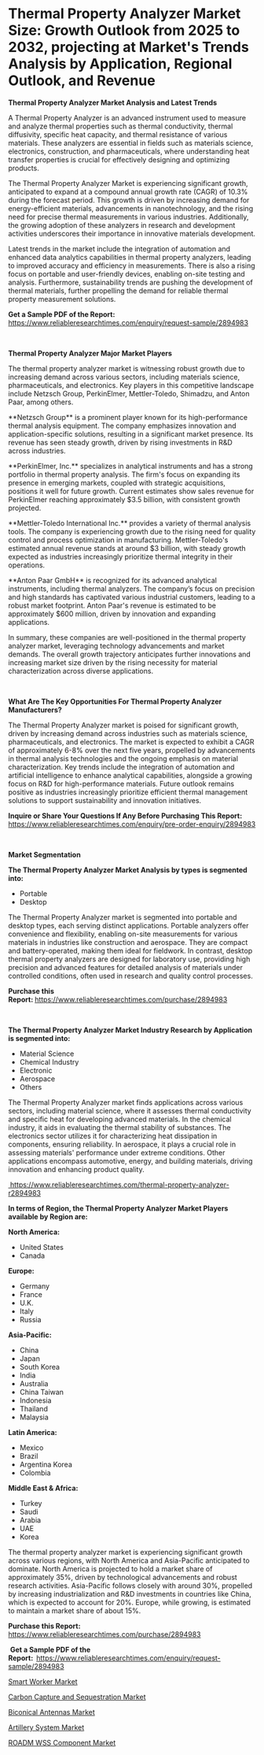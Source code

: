 <p><h1>Thermal Property Analyzer Market Size: Growth Outlook from 2025 to 2032, projecting at Market's Trends Analysis by Application, Regional Outlook, and Revenue</h1></p><p><strong>Thermal Property Analyzer Market Analysis and Latest Trends</strong></p>
<p><p>A Thermal Property Analyzer is an advanced instrument used to measure and analyze thermal properties such as thermal conductivity, thermal diffusivity, specific heat capacity, and thermal resistance of various materials. These analyzers are essential in fields such as materials science, electronics, construction, and pharmaceuticals, where understanding heat transfer properties is crucial for effectively designing and optimizing products.</p><p>The Thermal Property Analyzer Market is experiencing significant growth, anticipated to expand at a compound annual growth rate (CAGR) of 10.3% during the forecast period. This growth is driven by increasing demand for energy-efficient materials, advancements in nanotechnology, and the rising need for precise thermal measurements in various industries. Additionally, the growing adoption of these analyzers in research and development activities underscores their importance in innovative materials development.</p><p>Latest trends in the market include the integration of automation and enhanced data analytics capabilities in thermal property analyzers, leading to improved accuracy and efficiency in measurements. There is also a rising focus on portable and user-friendly devices, enabling on-site testing and analysis. Furthermore, sustainability trends are pushing the development of thermal materials, further propelling the demand for reliable thermal property measurement solutions.</p></p>
<p><strong>Get a Sample PDF of the Report:&nbsp;</strong> <a href="https://www.reliableresearchtimes.com/enquiry/request-sample/2894983?utm_campaign=2748&utm_medium=2&utm_source=Github&utm_content=ia&utm_term=15032025&utm_id=thermal-property-analyzer">https://www.reliableresearchtimes.com/enquiry/request-sample/2894983</a></p>
<p>&nbsp;</p>
<p><strong>Thermal Property Analyzer Major Market Players</strong></p>
<p><p>The thermal property analyzer market is witnessing robust growth due to increasing demand across various sectors, including materials science, pharmaceuticals, and electronics. Key players in this competitive landscape include Netzsch Group, PerkinElmer, Mettler-Toledo, Shimadzu, and Anton Paar, among others.</p><p>**Netzsch Group** is a prominent player known for its high-performance thermal analysis equipment. The company emphasizes innovation and application-specific solutions, resulting in a significant market presence. Its revenue has seen steady growth, driven by rising investments in R&D across industries.</p><p>**PerkinElmer, Inc.** specializes in analytical instruments and has a strong portfolio in thermal property analysis. The firm's focus on expanding its presence in emerging markets, coupled with strategic acquisitions, positions it well for future growth. Current estimates show sales revenue for PerkinElmer reaching approximately $3.5 billion, with consistent growth projected.</p><p>**Mettler-Toledo International Inc.** provides a variety of thermal analysis tools. The company is experiencing growth due to the rising need for quality control and process optimization in manufacturing. Mettler-Toledo's estimated annual revenue stands at around $3 billion, with steady growth expected as industries increasingly prioritize thermal integrity in their operations.</p><p>**Anton Paar GmbH** is recognized for its advanced analytical instruments, including thermal analyzers. The company’s focus on precision and high standards has captivated various industrial customers, leading to a robust market footprint. Anton Paar's revenue is estimated to be approximately $600 million, driven by innovation and expanding applications.</p><p>In summary, these companies are well-positioned in the thermal property analyzer market, leveraging technology advancements and market demands. The overall growth trajectory anticipates further innovations and increasing market size driven by the rising necessity for material characterization across diverse applications.</p></p>
<p>&nbsp;</p>
<p><strong>What Are The Key Opportunities For Thermal Property Analyzer Manufacturers?</strong></p>
<p><p>The Thermal Property Analyzer market is poised for significant growth, driven by increasing demand across industries such as materials science, pharmaceuticals, and electronics. The market is expected to exhibit a CAGR of approximately 6-8% over the next five years, propelled by advancements in thermal analysis technologies and the ongoing emphasis on material characterization. Key trends include the integration of automation and artificial intelligence to enhance analytical capabilities, alongside a growing focus on R&D for high-performance materials. Future outlook remains positive as industries increasingly prioritize efficient thermal management solutions to support sustainability and innovation initiatives.</p></p>
<p><strong>Inquire or Share Your Questions If Any Before Purchasing This Report:</strong> <a href="https://www.reliableresearchtimes.com/enquiry/pre-order-enquiry/2894983?utm_campaign=2748&utm_medium=2&utm_source=Github&utm_content=ia&utm_term=15032025&utm_id=thermal-property-analyzer">https://www.reliableresearchtimes.com/enquiry/pre-order-enquiry/2894983</a></p>
<p>&nbsp;</p>
<p><strong>Market Segmentation</strong></p>
<p><strong>The Thermal Property Analyzer Market Analysis by types is segmented into:</strong></p>
<p><ul><li>Portable</li><li>Desktop</li></ul></p>
<p><p>The Thermal Property Analyzer market is segmented into portable and desktop types, each serving distinct applications. Portable analyzers offer convenience and flexibility, enabling on-site measurements for various materials in industries like construction and aerospace. They are compact and battery-operated, making them ideal for fieldwork. In contrast, desktop thermal property analyzers are designed for laboratory use, providing high precision and advanced features for detailed analysis of materials under controlled conditions, often used in research and quality control processes.</p></p>
<p><strong>Purchase this Report:&nbsp;</strong><a href="https://www.reliableresearchtimes.com/purchase/2894983?utm_campaign=2748&utm_medium=2&utm_source=Github&utm_content=ia&utm_term=15032025&utm_id=thermal-property-analyzer">https://www.reliableresearchtimes.com/purchase/2894983</a></p>
<p>&nbsp;</p>
<p><strong>The Thermal Property Analyzer Market Industry Research by Application is segmented into:</strong></p>
<p><ul><li>Material Science</li><li>Chemical Industry</li><li>Electronic</li><li>Aerospace</li><li>Others</li></ul></p>
<p><p>The Thermal Property Analyzer market finds applications across various sectors, including material science, where it assesses thermal conductivity and specific heat for developing advanced materials. In the chemical industry, it aids in evaluating the thermal stability of substances. The electronics sector utilizes it for characterizing heat dissipation in components, ensuring reliability. In aerospace, it plays a crucial role in assessing materials' performance under extreme conditions. Other applications encompass automotive, energy, and building materials, driving innovation and enhancing product quality.</p></p>
<p><a href="https://www.reliableresearchtimes.com/thermal-property-analyzer-r2894983?utm_campaign=2748&utm_medium=2&utm_source=Github&utm_content=ia&utm_term=15032025&utm_id=thermal-property-analyzer">&nbsp;https://www.reliableresearchtimes.com/thermal-property-analyzer-r2894983</a></p>
<p><strong>In terms of Region, the Thermal Property Analyzer Market Players available by Region are:</strong></p>
<p>
    <p> <strong> North America: </strong>
        <ul>
            <li>United States</li>
            <li>Canada</li>
        </ul>
        </p> 
    <p> <strong> Europe: </strong>
        <ul>
            <li>Germany</li>
            <li>France</li>
            <li>U.K.</li>
            <li>Italy</li>
            <li>Russia</li>
        </ul>
        </p> 
    <p> <strong> Asia-Pacific: </strong>
        <ul>
            <li>China</li>
            <li>Japan</li>
            <li>South Korea</li>
            <li>India</li>
            <li>Australia</li>
            <li>China Taiwan</li>
            <li>Indonesia</li>
            <li>Thailand</li>
            <li>Malaysia</li>
        </ul>
        </p> 
    <p> <strong> Latin America: </strong>
        <ul>
            <li>Mexico</li>
            <li>Brazil</li>
            <li>Argentina Korea</li>
            <li>Colombia</li>
        </ul>
        </p> 
    <p> <strong> Middle East & Africa: </strong>
        <ul>
            <li>Turkey</li>
            <li>Saudi</li>
            <li>Arabia</li>
            <li>UAE</li>
            <li>Korea</li>
        </ul>
    </p>
    </p>
<p><p>The thermal property analyzer market is experiencing significant growth across various regions, with North America and Asia-Pacific anticipated to dominate. North America is projected to hold a market share of approximately 35%, driven by technological advancements and robust research activities. Asia-Pacific follows closely with around 30%, propelled by increasing industrialization and R&D investments in countries like China, which is expected to account for 20%. Europe, while growing, is estimated to maintain a market share of about 15%.</p></p>
<p><strong>Purchase this Report: </strong><a href="https://www.reliableresearchtimes.com/purchase/2894983?utm_campaign=2748&utm_medium=2&utm_source=Github&utm_content=ia&utm_term=15032025&utm_id=thermal-property-analyzer">https://www.reliableresearchtimes.com/purchase/2894983</a></p>
<p>&nbsp;<strong>Get a Sample PDF of the Report:&nbsp;&nbsp;</strong><a href="https://www.reliableresearchtimes.com/enquiry/request-sample/2894983?utm_campaign=2748&utm_medium=2&utm_source=Github&utm_content=ia&utm_term=15032025&utm_id=thermal-property-analyzer">https://www.reliableresearchtimes.com/enquiry/request-sample/2894983</a></p>
<p><strong></strong></p>
<p><p><a href="https://www.linkedin.com/pulse/scope-trends-smart-worker-market-latest-dynamics-future-predictions-lbjlf?utm_campaign=2748&utm_medium=2&utm_source=Github&utm_content=ia&utm_term=15032025&utm_id=thermal-property-analyzer">Smart Worker Market</a></p><p><a href="https://www.linkedin.com/pulse/global-carbon-capture-sequestration-marketacomprehensive-mtmuf?utm_campaign=2748&utm_medium=2&utm_source=Github&utm_content=ia&utm_term=15032025&utm_id=thermal-property-analyzer">Carbon Capture and Sequestration Market</a></p><p><a href="https://www.linkedin.com/pulse/global-biconical-antennas-market-forecast-2025-2032-trends-impact-q6vve?utm_campaign=2748&utm_medium=2&utm_source=Github&utm_content=ia&utm_term=15032025&utm_id=thermal-property-analyzer">Biconical Antennas Market</a></p><p><a href="https://www.linkedin.com/pulse/projecting-artillery-system-markets-rapid-growthwith-cagr-12-fgmbf?utm_campaign=2748&utm_medium=2&utm_source=Github&utm_content=ia&utm_term=15032025&utm_id=thermal-property-analyzer">Artillery System Market</a></p><p><a href="https://www.linkedin.com/pulse/roadm-wss-component-market-review-strategic-growth-forecasted-eupnf?utm_campaign=2748&utm_medium=2&utm_source=Github&utm_content=ia&utm_term=15032025&utm_id=thermal-property-analyzer">ROADM WSS Component Market</a></p></p>